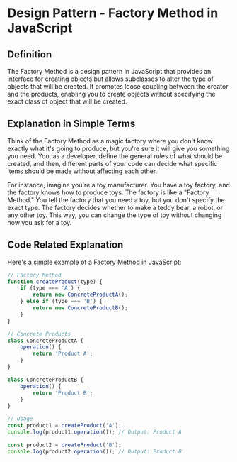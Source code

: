 # Design Pattern - Factory Method in JavaScript

## Definition

The Factory Method is a design pattern in JavaScript that provides an interface for creating objects but allows subclasses to alter the type of objects that will be created. It promotes loose coupling between the creator and the products, enabling you to create objects without specifying the exact class of object that will be created.

## Explanation in Simple Terms

Think of the Factory Method as a magic factory where you don't know exactly what it's going to produce, but you're sure it will give you something you need. You, as a developer, define the general rules of what should be created, and then, different parts of your code can decide what specific items should be made without affecting each other.

For instance, imagine you're a toy manufacturer. You have a toy factory, and the factory knows how to produce toys. The factory is like a "Factory Method." You tell the factory that you need a toy, but you don't specify the exact type. The factory decides whether to make a teddy bear, a robot, or any other toy. This way, you can change the type of toy without changing how you ask for a toy.

## Code Related Explanation

Here's a simple example of a Factory Method in JavaScript:

```javascript
// Factory Method
function createProduct(type) {
    if (type === 'A') {
        return new ConcreteProductA();
    } else if (type === 'B') {
        return new ConcreteProductB();
    }
}

// Concrete Products
class ConcreteProductA {
    operation() {
        return 'Product A';
    }
}

class ConcreteProductB {
    operation() {
        return 'Product B';
    }
}

// Usage
const product1 = createProduct('A');
console.log(product1.operation()); // Output: Product A

const product2 = createProduct('B');
console.log(product2.operation()); // Output: Product B
```

